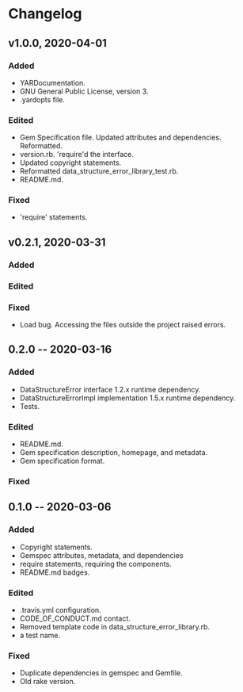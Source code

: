 # Changelog

## v1.0.0, 2020-04-01

### Added

- YARDocumentation.
- GNU General Public License, version 3.
- .yardopts file.

### Edited

- Gem Specification file. Updated attributes and dependencies. Reformatted.
- version.rb. 'require'd the interface.
- Updated copyright statements.
- Reformatted data_structure_error_library_test.rb.
- README.md.

### Fixed

- 'require' statements.

## v0.2.1, 2020-03-31

### Added

### Edited

### Fixed

- Load bug. Accessing the files outside the project raised errors.

## 0.2.0 -- 2020-03-16

### Added

- DataStructureError interface 1.2.x runtime dependency.
- DataStructureErrorImpl implementation 1.5.x runtime dependency.
- Tests.

### Edited

- README.md.
- Gem specification description, homepage, and metadata.
- Gem specification format.

### Fixed

## 0.1.0 -- 2020-03-06

### Added

- Copyright statements.
- Gemspec attributes, metadata, and dependencies
- require statements, requiring the components.
- README.md badges.

### Edited

- .travis.yml configuration.
- CODE_OF_CONDUCT.md contact.
- Removed template code in data_structure_error_library.rb.
- a test name.

### Fixed

- Duplicate dependencies in gemspec and Gemfile.
- Old rake version.